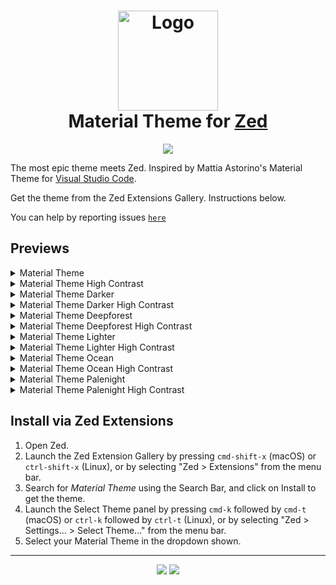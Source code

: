 <h1 align="center">
  <img src="https://i.imgur.com/4flFIjK.png" width="160" alt="Logo"/><br/>
  Material Theme for <a href="https://zed.dev/">Zed</a>
</h1>

<p align="center">
  <img src="./assets/previews/material-theme-combined.png"/>
</p>

The most epic theme meets Zed.
Inspired by Mattia Astorino's Material Theme for [Visual Studio Code](https://github.com/material-theme/vsc-material-theme).

Get the theme from the Zed Extensions Gallery. Instructions below.

You can help by reporting issues [`here`](https://github.com/codextor/zed-material-theme/issues)

## Previews

<details>
<summary>Material Theme</summary>
<img src="./assets/previews/material-theme.png"/>
</details>
<details>
<summary>Material Theme High Contrast</summary>
<img src="./assets/previews/material-theme-high-contrast.png"/>
</details>
<details>
<summary>Material Theme Darker</summary>
<img src="./assets/previews/material-theme-darker.png"/>
</details>
<details>
<summary>Material Theme Darker High Contrast</summary>
<img src="./assets/previews/material-theme-darker-high-contrast.png"/>
</details>
<details>
<summary>Material Theme Deepforest</summary>
<img src="./assets/previews/material-theme-deepforest.png"/>
</details>
<details>
<summary>Material Theme Deepforest High Contrast</summary>
<img src="./assets/previews/material-theme-deepforest-high-contrast.png"/>
</details>
<details>
<summary>Material Theme Lighter</summary>
<img src="./assets/previews/material-theme-lighter.png"/>
</details>
<details>
<summary>Material Theme Lighter High Contrast</summary>
<img src="./assets/previews/material-theme-lighter-high-contrast.png"/>
</details>
<details>
<summary>Material Theme Ocean</summary>
<img src="./assets/previews/material-theme-ocean.png"/>
</details>
<details>
<summary>Material Theme Ocean High Contrast</summary>
<img src="./assets/previews/material-theme-ocean-high-contrast.png"/>
</details>
<details>
<summary>Material Theme Palenight</summary>
<img src="./assets/previews/material-theme-palenight.png"/>
</details>
<details>
<summary>Material Theme Palenight High Contrast</summary>
<img src="./assets/previews/material-theme-palenight-high-contrast.png"/>
</details>

## Install via Zed Extensions

1. Open Zed.
2. Launch the Zed Extension Gallery by pressing `cmd-shift-x` (macOS) or `ctrl-shift-x` (Linux), or by selecting "Zed > Extensions" from the menu bar.
3. Search for _Material Theme_ using the Search Bar, and click on Install to get the theme.
4. Launch the Select Theme panel by pressing `cmd-k` followed by `cmd-t` (macOS) or `ctrl-k` followed by `ctrl-t` (Linux), or by selecting "Zed > Settings... > Select Theme..." from the menu bar.
5. Select your Material Theme in the dropdown shown.

---

<p align="center"><a href="http://www.apache.org/licenses/LICENSE-2.0"><img src="https://img.shields.io/badge/License-Apache_2.0-5E81AC.svg?style=flat-square"/></a> <a href="https://creativecommons.org/licenses/by-sa/4.0"><img src="https://img.shields.io/badge/License-CC_BY--SA_4.0-5E81AC.svg?style=flat-square"/></a></p>
